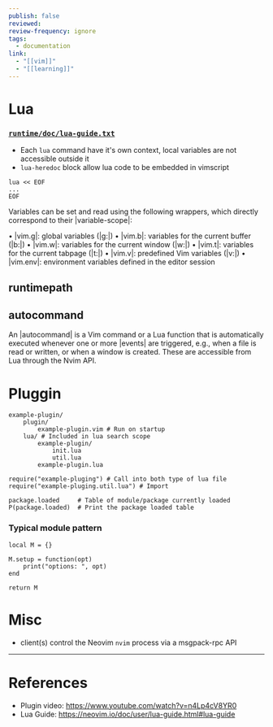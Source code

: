 ```yaml
---
publish: false
reviewed: 
review-frequency: ignore
tags:
  - documentation
link:
  - "[[vim]]"
  - "[[learning]]"
---
```


# Lua
### [`runtime/doc/lua-guide.txt`](https://github.com/neovim/neovim/blob/28f54a78782318cb9c356a372b9e52a3a6b1f8dd/runtime/doc/lua-guide.txt#L4)
- Each `lua` command have it's own context, local variables are not accessible outside it
- `lua-heredoc` block allow lua code to be embedded in vimscript
```vimscript
lua << EOF
...
EOF
```

Variables can be set and read using the following wrappers, which directly
correspond to their |variable-scope|:

• |vim.g|:   global variables (|g:|)
• |vim.b|:   variables for the current buffer (|b:|)
• |vim.w|:   variables for the current window (|w:|)
• |vim.t|:   variables for the current tabpage (|t:|)
• |vim.v|:   predefined Vim variables (|v:|)
• |vim.env|: environment variables defined in the editor session

## runtimepath

## autocommand
An |autocommand| is a Vim command or a Lua function that is automatically
executed whenever one or more |events| are triggered, e.g., when a file is
read or written, or when a window is created. These are accessible from Lua
through the Nvim API.

# Pluggin
```
example-plugin/ 
    plugin/
        example-plugin.vim # Run on startup
    lua/ # Included in lua search scope
        example-plugin/
            init.lua
            util.lua
        example-plugin.lua
```

```
require("example-pluging") # Call into both type of lua file
require("example-pluging.util.lua") # Import 
```

```
package.loaded     # Table of module/package currently loaded
P(package.loaded)  # Print the package loaded table
```

### Typical module pattern
```
local M = {}

M.setup = function(opt)
    print("options: ", opt)
end

return M
```

# Misc
- client(s) control the Neovim `nvim` process via a msgpack-rpc API

---
# References
- Plugin video: https://www.youtube.com/watch?v=n4Lp4cV8YR0
- Lua Guide: https://neovim.io/doc/user/lua-guide.html#lua-guide